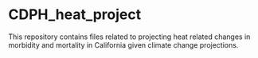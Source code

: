 # CDPH_heat_project
This repository contains files related to projecting heat related changes in morbidity and mortality in California given climate change projections. 
